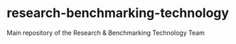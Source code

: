 # research-benchmarking-technology
Main repository of the Research &amp; Benchmarking Technology Team
